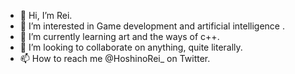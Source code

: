 - 👋 Hi, I’m Rei.
- 👀 I’m interested in Game development and artificial intelligence .
- 🌱 I’m currently learning art and the ways of c++.
- 💞️ I’m looking to collaborate on anything, quite literally.
- 📫 How to reach me @HoshinoRei_ on Twitter.

<!---
Hoshino-Rei/Hoshino-Rei is a ✨ special ✨ repository because its `README.md` (this file) appears on your GitHub profile.
You can click the Preview link to take a look at your changes.
--->
